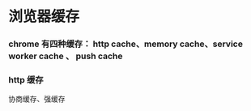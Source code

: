 # 浏览器缓存


### chrome 有四种缓存： http cache、memory cache、service worker cache 、 push cache

### http 缓存
协商缓存、强缓存





